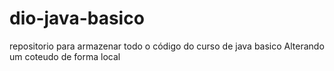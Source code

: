 # dio-java-basico
repositorio para armazenar todo o código do curso de java basico
Alterando um coteudo de forma local